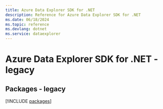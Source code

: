 ```yaml
---
title: Azure Data Explorer SDK for .NET
description: Reference for Azure Data Explorer SDK for .NET
ms.date: 06/18/2024
ms.topic: reference
ms.devlang: dotnet
ms.service: dataexplorer
---
```

# Azure Data Explorer SDK for .NET - legacy
## Packages - legacy
[!INCLUDE [packages](data-explorer-index.md)]